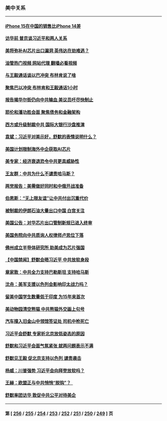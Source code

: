 ### 美中关系
---
#### [iPhone 15在中国的销售比iPhone 14差](../../pages/nf1412576/n14096626.md?10172045) 
#### [访华前 普京谈习近平和两人关系](../../pages/nf1412576/n14096609.md?10172045) 
#### [美将弥补AI芯片出口漏洞 英伟达在劫难逃？](../../pages/nf1412576/n14096443.md?10172045) 
#### [油管热门视频 网站代理 翻墙必看视频](http://138.2.39.72:81/youtube.html?epic-marker?10172045)
#### [与王毅通话谈以巴冲突 布林肯说了啥](../../pages/nf1412576/n14095473.md?10172045) 
#### [聚焦巴以冲突 布林肯和王毅通话1小时](../../pages/nf1412576/n14095385.md?10172045) 
#### [报告揭华尔街仍向中共输血 美议员吁尽快制止](../../pages/nf1412576/n14094873.md?10172045) 
#### [耶伦和潘功胜会面 聚焦债务和金融架构](../../pages/nf1412576/n14094797.md?10172045) 
#### [西方或升级制裁中共 国际大银行沙盘推演](../../pages/nf1412576/n14094673.md?10172045) 
#### [袁斌：习近平对美示好，舒默的表情说明什么？](../../pages/nf1412576/n14094410.md?10172045) 
#### [美国计划限制海外中企获取AI芯片](../../pages/nf1412576/n14094244.md?10172045) 
#### [美专家：经济衰退恐令中共更具威胁性](../../pages/nf1412576/n14093993.md?10172045) 
#### [王友群：中共为什么不谴责哈马斯？](../../pages/nf1412576/n14094039.md?10172045) 
#### [两党报告：美需做好同时和中俄开战准备](../../pages/nf1412576/n14094045.md?10172045) 
#### [伯恩斯：“无上限友谊”让中共付出沉重代价](../../pages/nf1412576/n14093837.md?10172045) 
#### [被制裁的伊朗石油大量出口中国 白宫关注](../../pages/nf1412576/n14093558.md?10172045) 
#### [美国公告：对华芯片出口管制新规已进入终审](../../pages/nf1412576/n14093524.md?10172045) 
#### [美国务院向中共质询人权律师卢思位下落](../../pages/nf1412576/n14093321.md?10172045) 
#### [佛州成立半导体研究所 助美成为芯片强国](../../pages/nf1412576/n14093219.md?10172045) 
#### [【中国禁闻】舒默会晤习近平 中共放软身段](../../pages/nf1412576/n14092250.md?10172045) 
#### [章家敦：中共全力支持巴勒斯坦 支持哈马斯](../../pages/nf1412576/n14092729.md?10172045) 
#### [沈舟：美军支援以色列会影响印太战力吗？](../../pages/nf1412576/n14092679.md?10172045) 
#### [留美中国学生数量低于印度 为15年来首次](../../pages/nf1412576/n14092495.md?10172045) 
#### [美动物园清空熊猫 中共熊猫外交画上句号](../../pages/nf1412576/n14091930.md?10172045) 
#### [汽车撞入旧金山中领馆签证处 司机中枪死亡](../../pages/nf1412576/n14091803.md?10172045) 
#### [习近平会舒默 专家析北京放低姿态的原因](../../pages/nf1412576/n14091508.md?10172045) 
#### [舒默和习近平会面气氛紧张 就两问题表示不满](../../pages/nf1412576/n14091457.md?10172045) 
#### [舒默见王毅 促北京支持以色列 谴责袭击](../../pages/nf1412576/n14091259.md?10172045) 
#### [杨威：川普强势 习近平会向拜登放软吗？](../../pages/nf1412576/n14090644.md?10172045) 
#### [王赫：欧盟正与中共悄悄“脱钩”？  ](../../pages/nf1412576/n14090157.md?10172045) 
#### [舒默率团访华 敦促中共公平对待美企](../../pages/nf1412576/n14090375.md?10172045) 

---
#### 第 [ [256](./256.md?10172045) / [255](./255.md?10172045) / [254](./254.md?10172045) / [253](./253.md?10172045) / [252](./252.md?10172045) / [251](./251.md?10172045) / [250](./250.md?10172045) / [249](./249.md?10172045) ] 页
